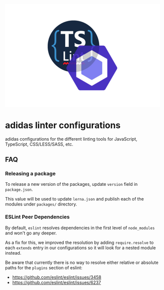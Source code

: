 ![](./logo.png)

# adidas linter configurations

adidas configurations for the different linting tools for JavaScript, TypeScript, CSS/LESS/SASS, etc.

## FAQ

### Releasing a package

To release a new version of the packages, update `version` field in `package.json`.

This value will be used to update `lerna.json` and publish each of the modules under `packages/` directory.

### ESLint Peer Dependencies

By default, `eslint` resolves dependencies in the first level of `node_modules` and won't go any deeper.

As a fix for this, we improved the resolution by adding `require.resolve` to each `extends` entry in our configurations
so it will look for a nested module instead.

Be aware that currently there is no way to resolve either relative or absolute paths for the `plugins` section of eslint:

- https://github.com/eslint/eslint/issues/3458
- https://github.com/eslint/eslint/issues/6237
